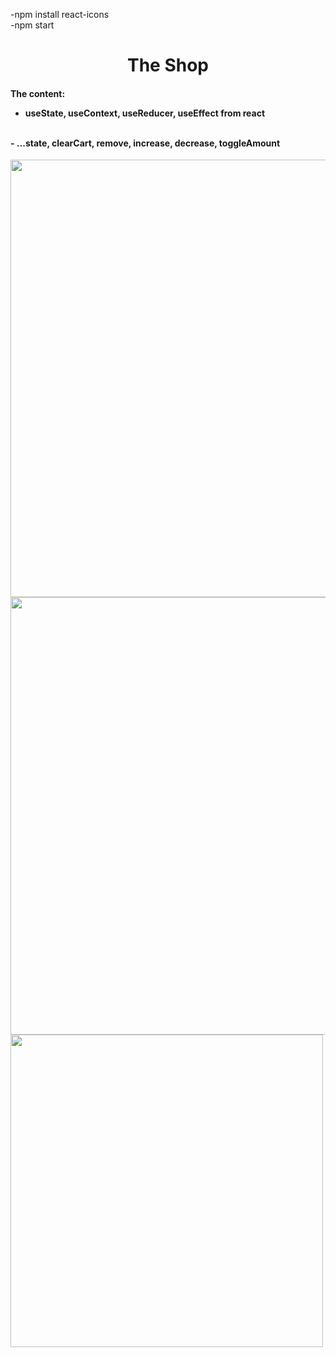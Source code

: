 -npm install react-icons
</br>
-npm start



<h1 align="center">The Shop</h1>



<h4> The content:
  </br>
  

  - useState, useContext, useReducer, useEffect  from react
  </br>
  -  ...state, clearCart, remove, increase, decrease, toggleAmount
  </br>
  
</h4>


<img align="left"  width="700" src="https://markovicmaja.files.wordpress.com/2023/02/shop.png?w=1024">
</br>
<div>
  
<img align="right"  width="700" src="https://markovicmaja.files.wordpress.com/2023/02/shop2.png?w=1024">
</div>
<img align="left"  width="500" src="https://markovicmaja.files.wordpress.com/2023/02/shop11.png?w=1024">


